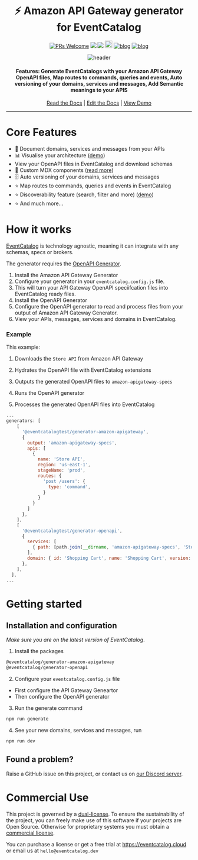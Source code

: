 <div align="center">

<h1>⚡️ Amazon API Gateway generator for EventCatalog</h1>

[![PRs Welcome][prs-badge]][prs]
<img src="https://img.shields.io/github/actions/workflow/status/event-catalog/generator-asyncapi/verify-build.yml"/>
[![](https://dcbadge.limes.pink/api/server/https://discord.gg/3rjaZMmrAm?style=flat)](https://discord.gg/3rjaZMmrAm) [<img src="https://img.shields.io/badge/LinkedIn-0077B5?style=for-the-badge&logo=linkedin&logoColor=white" height="20px" />](https://www.linkedin.com/in/david-boyne/) [![blog](https://img.shields.io/badge/blog-EDA--Visuals-brightgreen)](https://eda-visuals.boyney.io/?utm_source=event-catalog-gihub) [![blog](https://img.shields.io/badge/license-Dual--License-brightgreen)](https://github.com/event-catalog/generator-asyncapi/blob/main/LICENSE.md)

<img alt="header" src="https://github.com/event-catalog/generators/blob/main/images/amazon-apigateway.png?raw=true" />

<h4>Features: Generate EventCatalogs with your Amazon API Gateway OpenAPI files, Map routes to commands, queries and events, Auto versioning of your domains, services and messages, Add Semantic meanings to your APIS</h4>

[Read the Docs](https://eventcatalog.dev/) | [Edit the Docs](https://github.com/event-catalog/docs) | [View Demo](https://demo.eventcatalog.dev/docs)

</div>

<hr/>

# Core Features

- 📃 Document domains, services and messages from your APIs
- 📊 Visualise your architecture ([demo](https://demo.eventcatalog.dev/visualiser))
- View your OpenAPI files in EventCatalog and download schemas
- 💅 Custom MDX components ([read more](https://eventcatalog.dev/docs/development/components/using-components))
- 🗄️ Auto versioning of your domains, services and messages
- ⭐ Map routes to commands, queries and events in EventCatalog
- ⭐ Discoverability feature (search, filter and more) ([demo](https://demo.eventcatalog.dev/discover/events))
- ⭐ And much more...

# How it works

[EventCatalog](https://www.eventcatalog.dev/) is technology agnostic, meaning it can integrate with any schemas, specs or brokers.

The generator requires the [OpenAPI Generator](https://github.com/event-catalog/generators/tree/main/packages/generator-openapi).

1. Install the Amazon API Gateway Generator
2. Configure your generator in your `eventcatalog.config.js` file.
3. This will turn your API Gateway OpenAPI speciifcation files into EventCatalog ready files.
4. Install the OpenAPI Generator
5. Configure the OpenAPI generator to read and process files from your output of Amazon API Gateway Generator.
6. View your APIs, messages, services and domains in EventCatalog.

### Example

This example:

1. Downloads the `Store API` from Amazon API Gateway
1. Hydrates the OpenAPI file with EventCatalog extensions
1. Outputs the generated OpenAPI files to `amazon-apigateway-specs`

1. Runs the OpenAPI generator
1. Processes the generated OpenAPI files into EventCatalog

```js
...
generators: [
    [
      '@eventcatalogtest/generator-amazon-apigateway',
      {
        output: 'amazon-apigateway-specs',
        apis: [
          {
            name: 'Store API',
            region: 'us-east-1',
            stageName: 'prod',
            routes: {
              'post /users': {
                type: 'command',
              }
            }
          }
        ]
      },
    ],
    [
      '@eventcatalogtest/generator-openapi',
      {
        services: [
          { path: [path.join(__dirname, 'amazon-apigateway-specs', 'Store API.json'), id: 'store' },
        ],
        domain: { id: 'Shopping Cart', name: 'Shopping Cart', version: '0.0.1' },
      },
    ],
  ],
...
```

# Getting started

## Installation and configuration

_Make sure you are on the latest version of EventCatalog_.

1. Install the packages

```sh
@eventcatalog/generator-amazon-apigateway
@eventcatalog/generator-openapi
```

2. Configure your `eventcatalog.config.js` file

- First configure the API Gateway Geneartor
- Then configure the OpenAPI generator

3. Run the generate command

```sh
npm run generate
```

4. See your new domains, services and messages, run

```sh
npm run dev
```

## Found a problem?

Raise a GitHub issue on this project, or contact us on [our Discord server](https://discord.gg/3rjaZMmrAm).

[license-badge]: https://img.shields.io/github/license/event-catalog/eventcatalog.svg?color=yellow
[license]: https://github.com/event-catalog/eventcatalog/blob/main/LICENSE
[prs-badge]: https://img.shields.io/badge/PRs-welcome-brightgreen.svg?style=flat-square
[prs]: http://makeapullrequest.com
[github-watch-badge]: https://img.shields.io/github/watchers/event-catalog/eventcatalog.svg?style=social
[github-watch]: https://github.com/event-catalog/eventcatalog/watchers
[github-star-badge]: https://img.shields.io/github/stars/event-catalog/eventcatalog.svg?style=social
[github-star]: https://github.com/event-catalog/eventcatalog/stargazers

# Commercial Use

This project is governed by a [dual-license](./LICENSE.md). To ensure the sustainability of the project, you can freely make use of this software if your projects are Open Source. Otherwise for proprietary systems you must obtain a [commercial license](./LICENSE-COMMERCIAL.md).

You can purchase a license or get a free trial at https://eventcatalog.cloud or email us at `hello@eventcatalog.dev`
